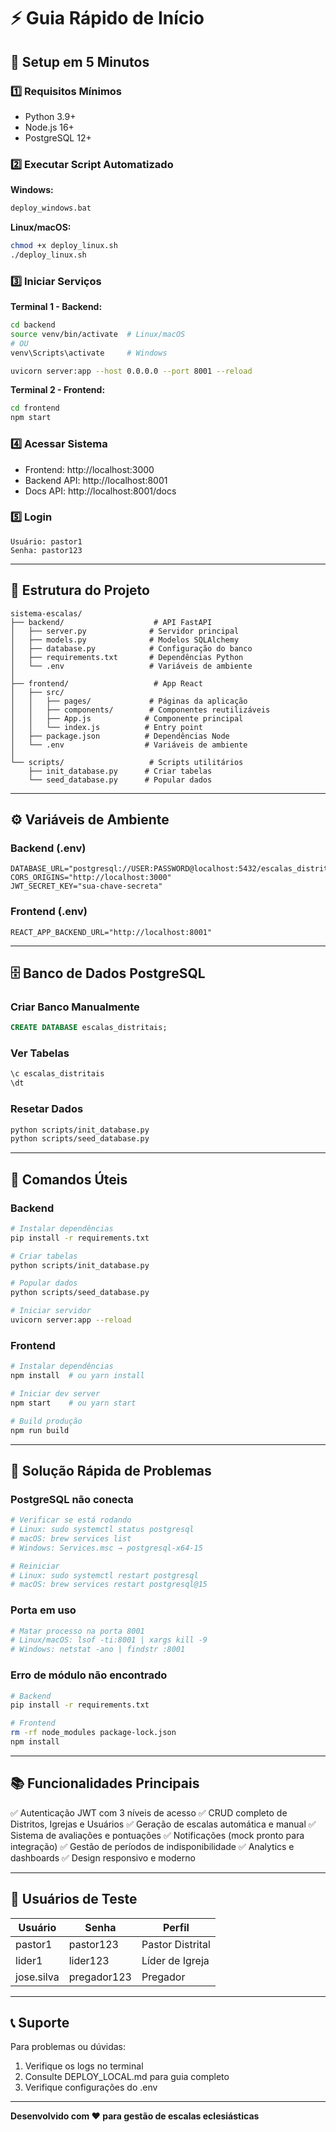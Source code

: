 # ⚡ Guia Rápido de Início

## 🚀 Setup em 5 Minutos

### 1️⃣ Requisitos Mínimos
- Python 3.9+
- Node.js 16+
- PostgreSQL 12+

### 2️⃣ Executar Script Automatizado

**Windows:**
```cmd
deploy_windows.bat
```

**Linux/macOS:**
```bash
chmod +x deploy_linux.sh
./deploy_linux.sh
```

### 3️⃣ Iniciar Serviços

**Terminal 1 - Backend:**
```bash
cd backend
source venv/bin/activate  # Linux/macOS
# OU
venv\Scripts\activate     # Windows

uvicorn server:app --host 0.0.0.0 --port 8001 --reload
```

**Terminal 2 - Frontend:**
```bash
cd frontend
npm start
```

### 4️⃣ Acessar Sistema
- Frontend: http://localhost:3000
- Backend API: http://localhost:8001
- Docs API: http://localhost:8001/docs

### 5️⃣ Login
```
Usuário: pastor1
Senha: pastor123
```

---

## 📁 Estrutura do Projeto

```
sistema-escalas/
├── backend/                    # API FastAPI
│   ├── server.py              # Servidor principal
│   ├── models.py              # Modelos SQLAlchemy
│   ├── database.py            # Configuração do banco
│   ├── requirements.txt       # Dependências Python
│   └── .env                   # Variáveis de ambiente
│
├── frontend/                   # App React
│   ├── src/
│   │   ├── pages/             # Páginas da aplicação
│   │   ├── components/        # Componentes reutilizáveis
│   │   ├── App.js            # Componente principal
│   │   └── index.js          # Entry point
│   ├── package.json          # Dependências Node
│   └── .env                  # Variáveis de ambiente
│
└── scripts/                   # Scripts utilitários
    ├── init_database.py      # Criar tabelas
    └── seed_database.py      # Popular dados
```

---

## ⚙️ Variáveis de Ambiente

### Backend (.env)
```env
DATABASE_URL="postgresql://USER:PASSWORD@localhost:5432/escalas_distritais"
CORS_ORIGINS="http://localhost:3000"
JWT_SECRET_KEY="sua-chave-secreta"
```

### Frontend (.env)
```env
REACT_APP_BACKEND_URL="http://localhost:8001"
```

---

## 🗄️ Banco de Dados PostgreSQL

### Criar Banco Manualmente
```sql
CREATE DATABASE escalas_distritais;
```

### Ver Tabelas
```sql
\c escalas_distritais
\dt
```

### Resetar Dados
```bash
python scripts/init_database.py
python scripts/seed_database.py
```

---

## 🔧 Comandos Úteis

### Backend
```bash
# Instalar dependências
pip install -r requirements.txt

# Criar tabelas
python scripts/init_database.py

# Popular dados
python scripts/seed_database.py

# Iniciar servidor
uvicorn server:app --reload
```

### Frontend
```bash
# Instalar dependências
npm install  # ou yarn install

# Iniciar dev server
npm start    # ou yarn start

# Build produção
npm run build
```

---

## 🐛 Solução Rápida de Problemas

### PostgreSQL não conecta
```bash
# Verificar se está rodando
# Linux: sudo systemctl status postgresql
# macOS: brew services list
# Windows: Services.msc → postgresql-x64-15

# Reiniciar
# Linux: sudo systemctl restart postgresql
# macOS: brew services restart postgresql@15
```

### Porta em uso
```bash
# Matar processo na porta 8001
# Linux/macOS: lsof -ti:8001 | xargs kill -9
# Windows: netstat -ano | findstr :8001
```

### Erro de módulo não encontrado
```bash
# Backend
pip install -r requirements.txt

# Frontend
rm -rf node_modules package-lock.json
npm install
```

---

## 📚 Funcionalidades Principais

✅ Autenticação JWT com 3 níveis de acesso
✅ CRUD completo de Distritos, Igrejas e Usuários
✅ Geração de escalas automática e manual
✅ Sistema de avaliações e pontuações
✅ Notificações (mock pronto para integração)
✅ Gestão de períodos de indisponibilidade
✅ Analytics e dashboards
✅ Design responsivo e moderno

---

## 🔐 Usuários de Teste

| Usuário | Senha | Perfil |
|---------|-------|--------|
| pastor1 | pastor123 | Pastor Distrital |
| lider1 | lider123 | Líder de Igreja |
| jose.silva | pregador123 | Pregador |

---

## 📞 Suporte

Para problemas ou dúvidas:
1. Verifique os logs no terminal
2. Consulte DEPLOY_LOCAL.md para guia completo
3. Verifique configurações do .env

---

**Desenvolvido com ❤️ para gestão de escalas eclesiásticas**
